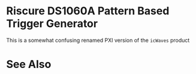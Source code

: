 # Riscure **DS1060A** Pattern Based Trigger Generator
This is a somewhat confusing renamed PXI version of the `icWaves` product
# See Also
